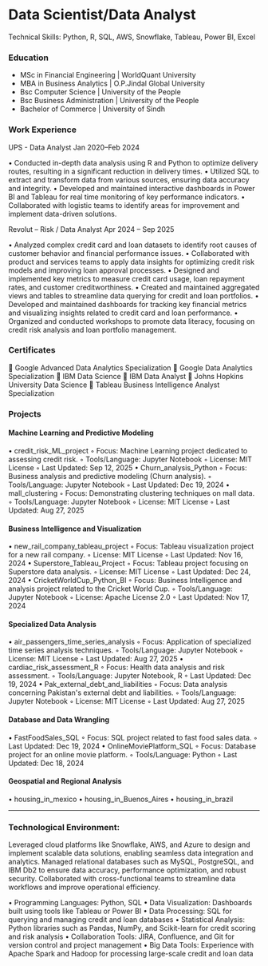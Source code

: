 # Data Scientist/Data Analyst
Technical Skills: Python, R, SQL, AWS, Snowflake, Tableau, Power BI, Excel

### Education
- MSc in Financial Engineering | WorldQuant University
- MBA in Business Analytics | O.P.Jindal Global University
- Bsc Computer Science | University of the People
- Bsc Business Administration | University of the People
- Bachelor of Commerce | University of Sindh

### Work Experience
UPS - Data Analyst
Jan 2020–Feb 2024

•	Conducted in-depth data analysis using R and Python to optimize delivery routes, resulting in a significant reduction in delivery times.
•	Utilized SQL to extract and transform data from various sources, ensuring data accuracy and integrity. 
•	Developed and maintained interactive dashboards in Power BI and Tableau for real time monitoring of key performance indicators.
•	Collaborated with logistic teams to identify areas for improvement and implement data-driven solutions. 

Revolut – Risk / Data Analyst
Apr 2024 – Sep 2025

•	Analyzed complex credit card and loan datasets to identify root causes of customer behavior and financial performance issues.
•	Collaborated with product and services teams to apply data insights for optimizing credit risk models and improving loan approval processes.
•	Designed and implemented key metrics to measure credit card usage, loan repayment rates, and customer creditworthiness.
•	Created and maintained aggregated views and tables to streamline data querying for credit and loan portfolios.
•	Developed and maintained dashboards for tracking key financial metrics and visualizing insights related to credit card and loan performance.
•	Organized and conducted workshops to promote data literacy, focusing on credit risk analysis and loan portfolio management.

### Certificates
	Google Advanced Data Analytics Specialization
	Google Data Analytics Specialization
	IBM Data Science
	IBM Data Analyst
	Johns Hopkins University Data Science
	Tableau Business Intelligence Analyst Specialization

### Projects
#### Machine Learning and Predictive Modeling
• credit_risk_ML_project
    ◦ Focus: Machine Learning project dedicated to assessing credit risk.
    ◦ Tools/Language: Jupyter Notebook
    ◦ License: MIT License
    ◦ Last Updated: Sep 12, 2025
• Churn_analysis_Python
    ◦ Focus: Business analysis and predictive modeling (Churn analysis).
    ◦ Tools/Language: Jupyter Notebook
    ◦ Last Updated: Dec 19, 2024
• mall_clustering
    ◦ Focus: Demonstrating clustering techniques on mall data.
    ◦ Tools/Language: Jupyter Notebook
    ◦ License: MIT License
    ◦ Last Updated: Aug 27, 2025
#### Business Intelligence and Visualization
• new_rail_company_tableau_project
    ◦ Focus: Tableau visualization project for a new rail company.
    ◦ License: MIT License
    ◦ Last Updated: Nov 16, 2024
• Superstore_Tableau_Project
    ◦ Focus: Tableau project focusing on Superstore data analysis.
    ◦ License: MIT License
    ◦ Last Updated: Dec 24, 2024
• CricketWorldCup_Python_BI
    ◦ Focus: Business Intelligence and analysis project related to the Cricket World Cup.
    ◦ Tools/Language: Jupyter Notebook
    ◦ License: Apache License 2.0
    ◦ Last Updated: Nov 17, 2024
#### Specialized Data Analysis
• air_passengers_time_series_analysis
    ◦ Focus: Application of specialized time series analysis techniques.
    ◦ Tools/Language: Jupyter Notebook
    ◦ License: MIT License
    ◦ Last Updated: Aug 27, 2025
• cardiac_risk_assessment_R
    ◦ Focus: Health data analysis and risk assessment.
    ◦ Tools/Language: Jupyter Notebook, R
    ◦ Last Updated: Dec 19, 2024
• Pak_external_debt_and_liabilities
    ◦ Focus: Data analysis concerning Pakistan's external debt and liabilities.
    ◦ Tools/Language: Jupyter Notebook
    ◦ License: MIT License
    ◦ Last Updated: Aug 27, 2025
#### Database and Data Wrangling
• FastFoodSales_SQL
    ◦ Focus: SQL project related to fast food sales data.
    ◦ Last Updated: Dec 19, 2024
• OnlineMoviePlatform_SQL
    ◦ Focus: Database project for an online movie platform.
    ◦ Tools/Language: Python
    ◦ Last Updated: Dec 18, 2024
#### Geospatial and Regional Analysis
• housing_in_mexico
• housing_in_Buenos_Aires
• housing_in_brazil

--------------------------------------------------------------------------------

### Technological Environment: 
Leveraged cloud platforms like Snowflake, AWS, and Azure to design and implement scalable data solutions, enabling seamless data integration and analytics. Managed relational databases such as MySQL, PostgreSQL, and IBM Db2 to ensure data accuracy, performance optimization, and robust security. Collaborated with cross-functional teams to streamline data workflows and improve operational efficiency.

•	Programming Languages: Python, SQL
•	Data Visualization: Dashboards built using tools like Tableau or Power BI
•	Data Processing: SQL for querying and managing credit and loan databases
•	Statistical Analysis: Python libraries such as Pandas, NumPy, and Scikit-learn for credit scoring and risk analysis
•	Collaboration Tools: JIRA, Confluence, and Git for version control and project management
•	Big Data Tools: Experience with Apache Spark and Hadoop for processing large-scale credit and loan data

